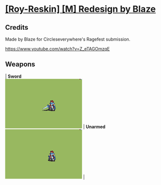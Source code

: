 # [\[Roy-Reskin\] \[M\] Redesign by Blaze](./)
## Credits

Made by Blaze for Circleseverywhere's Ragefest submission.

https://www.youtube.com/watch?v=Z_eTAGOmzqE

## Weapons

| <b>Sword</b><br/><img alt="Sword animation" src="./1.%20Sword/Sword.gif"/> | <b>Unarmed</b><br/><img alt="Unarmed animation" src="./8.%20Unarmed/Unarmed.gif"/> |
